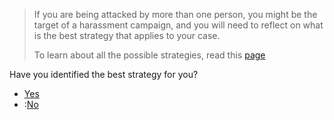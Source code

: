 <blockquote>
<p>If you are being attacked by more than one person, you might be the target of
a harassment campaign, and you will need to reflect on what is the best strategy
that applies to your case.</p>
<p>To learn about all the possible strategies, read this <a href="https://www.takebackthetech.net/be-safe/hate-speech-strategies">page</a></p>
</blockquote>
<p>Have you identified the best strategy for you?</p>
<ul>
<li><a href="../final-tips">Yes</a></li>
<li>:<a href="organisations?services=harassment">No</a></li>
</ul>
